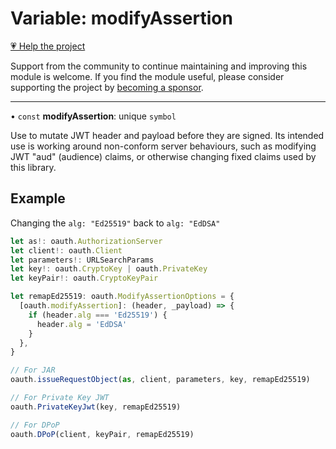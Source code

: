 # Variable: modifyAssertion

[💗 Help the project](https://github.com/sponsors/panva)

Support from the community to continue maintaining and improving this module is welcome. If you find the module useful, please consider supporting the project by [becoming a sponsor](https://github.com/sponsors/panva).

***

• `const` **modifyAssertion**: unique `symbol`

Use to mutate JWT header and payload before they are signed. Its intended use is working around
non-conform server behaviours, such as modifying JWT "aud" (audience) claims, or otherwise
changing fixed claims used by this library.

## Example

Changing the `alg: "Ed25519"` back to `alg: "EdDSA"`

```ts
let as!: oauth.AuthorizationServer
let client!: oauth.Client
let parameters!: URLSearchParams
let key!: oauth.CryptoKey | oauth.PrivateKey
let keyPair!: oauth.CryptoKeyPair

let remapEd25519: oauth.ModifyAssertionOptions = {
  [oauth.modifyAssertion]: (header, _payload) => {
    if (header.alg === 'Ed25519') {
      header.alg = 'EdDSA'
    }
  },
}

// For JAR
oauth.issueRequestObject(as, client, parameters, key, remapEd25519)

// For Private Key JWT
oauth.PrivateKeyJwt(key, remapEd25519)

// For DPoP
oauth.DPoP(client, keyPair, remapEd25519)
```
